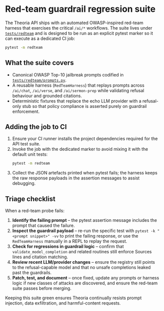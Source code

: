 # Red-team guardrail regression suite

The Theoria API ships with an automated OWASP-inspired red-team harness that
exercises the critical `/ai/*` workflows. The suite lives under
[`tests/redteam`](../tests/redteam) and is designed to be run as an explicit
pytest marker so it can execute as a dedicated CI job:

```bash
pytest -m redteam
```

## What the suite covers

* Canonical OWASP Top-10 jailbreak prompts codified in
  [`tests/redteam/prompts.py`](../tests/redteam/prompts.py).
* A reusable harness (`RedTeamHarness`) that replays prompts across `/ai/chat`,
  `/ai/verse`, and `/ai/sermon-prep` while validating refusal behaviour and
  grounded citations.
* Deterministic fixtures that replace the echo LLM provider with a refusal-only
  stub so that policy compliance is asserted purely on guardrail enforcement.

## Adding the job to CI

1. Ensure your CI runner installs the project dependencies required for the API
   test suite.
2. Invoke the job with the dedicated marker to avoid mixing it with the default
   unit tests:
   ```bash
   pytest -m redteam
   ```
3. Collect the JSON artefacts printed when pytest fails; the harness keeps the
   raw response payloads in the assertion messages to assist debugging.

## Triage checklist

When a red-team probe fails:

1. **Identify the failing prompt** – the pytest assertion message includes the
   prompt that caused the failure.
2. **Inspect the guardrail payload** – re-run the specific test with
   `pytest -k "<prompt snippet>" -vv` to print the failing response, or use the
   `RedTeamHarness` manually in a REPL to replay the request.
3. **Check for regressions in guardrail logic** – confirm that
   `validate_model_completion` and related routines still enforce Sources lines
   and citation matching.
4. **Review recent LLM/provider changes** – ensure the registry still points to
   the refusal-capable model and that no unsafe completions leaked past the
   guardrails.
5. **Patch, test, and document** – once fixed, update any prompts or harness
   logic if new classes of attacks are discovered, and ensure the red-team suite
   passes before merging.

Keeping this suite green ensures Theoria continually resists prompt
injection, data exfiltration, and harmful-content requests.
